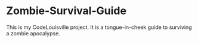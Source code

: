 # Zombie-Survival-Guide
This is my CodeLouisville project.  It is a tongue-in-cheek guide to surviving a zombie apocalypse.
